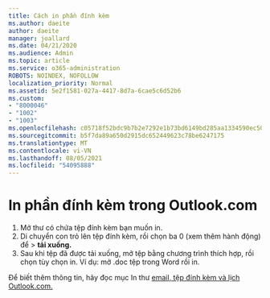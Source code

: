 ```yaml
---
title: Cách in phần đính kèm
ms.author: daeite
author: daeite
manager: joallard
ms.date: 04/21/2020
ms.audience: Admin
ms.topic: article
ms.service: o365-administration
ROBOTS: NOINDEX, NOFOLLOW
localization_priority: Normal
ms.assetid: 5e2f1581-027a-4417-8d7a-6cae5c6d52b6
ms.custom:
- "8000046"
- "1002"
- "1003"
ms.openlocfilehash: c05718f52bdc9b7b2e7292e1b73bd6149bd285aa1334590ec507f422acd56a11
ms.sourcegitcommit: b5f7da89a650d2915dc652449623c78be6247175
ms.translationtype: MT
ms.contentlocale: vi-VN
ms.lasthandoff: 08/05/2021
ms.locfileid: "54095888"
---
```

# <a name="print-an-attachment-in-outlookcom"></a>In phần đính kèm trong Outlook.com

1. Mở thư có chứa tệp đính kèm bạn muốn in.
2. Di chuyển con trỏ lên tệp đính kèm, rồi chọn ba 0 (xem thêm hành động) để > **tải xuống.**
3. Sau khi tệp đã được tải xuống, mở tệp bằng chương trình thích hợp, rồi chọn tùy chọn in. Ví dụ: mở .doc tệp trong Word rồi in.

Để biết thêm thông tin, hãy đọc mục In thư [email, tệp đính kèm và lịch Outlook.com.](https://support.office.com/article/c835b8e5-b310-4cab-ac15-b6eb95149855?wt.mc_id=Office_Outlook_com_Alchemy)